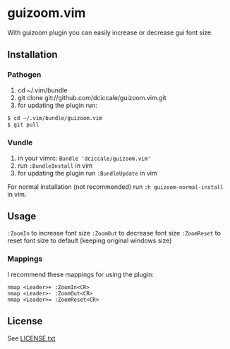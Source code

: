 # guizoom.vim

With guizoom plugin you can easily increase or decrease gui font size.

## Installation

### Pathogen
1. cd ~/.vim/bundle
2. git clone git://github.com/dciccale/guizoom.vim.git
3. for updating the plugin run:

```bash
$ cd ~/.vim/bundle/guizoom.vim
$ git pull
```

### Vundle
1. in your vimrc: `Bundle 'dciccale/guizoom.vim'`
2. run `:BundleInstall` in vim
3. for updating the plugin run `:BundleUpdate` in vim

For normal installation (not recommended) run `:h guizoom-normal-install` in vim.

## Usage

`:ZoomIn` to increase font size
`:ZoomOut` to decrease font size
`:ZoomReset` to reset font size to default (keeping original windows size)

### Mappings

I recommend these mappings for using the plugin:
```vim
nmap <Leader>+ :ZoomIn<CR>
nmap <Leader>- :ZoomOut<CR>
nmap <Leader>= :ZoomReset<CR>
```

## License
See [LICENSE.txt](https://raw.github.com/dciccale/placeholder-enhanced/master/LICENSE.txt)
